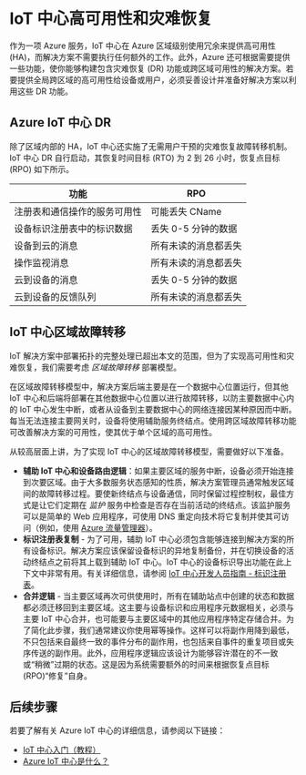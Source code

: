 <properties
 pageTitle="IoT 中心 HA 和 DR | Azure"
 description="介绍可帮助你构建包含灾难恢复功能的高可用性 IoT 解决方案的功能。"
 services="iot-hub"
 documentationCenter=""
 authors="fsautomata"
 manager="timlt"
 editor=""/>

<tags
 ms.service="iot-hub"
 ms.devlang="na"
 ms.topic="article"
 ms.tgt_pltfrm="na"
 ms.workload="na"
 ms.date="02/03/2016"
 wacn.date="11/07/2016"
 ms.author="elioda"/>

# IoT 中心高可用性和灾难恢复

作为一项 Azure 服务，IoT 中心在 Azure 区域级别使用冗余来提供高可用性 (HA)，而解决方案不需要执行任何额外的工作。此外，Azure 还可根据需要提供一些功能，使你能够构建包含灾难恢复 (DR) 功能或跨区域可用性的解决方案。若要提供全局跨区域的高可用性给设备或用户，必须妥善设计并准备好解决方案以利用这些 DR 功能。

## Azure IoT 中心 DR
除了区域内部的 HA，IoT 中心还实施了无需用户干预的灾难恢复故障转移机制。IoT 中心 DR 自行启动，其恢复时间目标 (RTO) 为 2 到 26 小时，恢复点目标 (RPO) 如下所示。

| 功能 | RPO |
| ------------- | --- |
| 注册表和通信操作的服务可用性 | 可能丢失 CName |
| 设备标识注册表中的标识数据 | 丢失 0-5 分钟的数据 |
| 设备到云的消息 | 所有未读的消息都丢失 |
| 操作监视消息 | 所有未读的消息都丢失 |
| 云到设备的消息 | 丢失 0-5 分钟的数据 |
| 云到设备的反馈队列 | 所有未读的消息都丢失 |

## IoT 中心区域故障转移

IoT 解决方案中部署拓扑的完整处理已超出本文的范围，但为了实现高可用性和灾难恢复，我们需要考虑 *区域故障转移* 部署模型。

在区域故障转移模型中，解决方案后端主要是在一个数据中心位置运行，但其他 IoT 中心和后端将部署在其他数据中心位置以进行故障转移，以防主要数据中心内的 IoT 中心发生中断，或者从设备到主要数据中心的网络连接因某种原因而中断。每当无法连接主要网关时，设备将使用辅助服务终结点。使用跨区域故障转移功能可改善解决方案的可用性，使其优于单个区域的高可用性。

从较高层面上讲，为了实现 IoT 中心的区域故障转移模型，需要做好以下准备。

* **辅助 IoT 中心和设备路由逻辑**：如果主要区域的服务中断，设备必须开始连接到次要区域。由于大多数服务状态感知的性质，解决方案管理员通常触发区域间的故障转移过程。要使新终结点与设备通信，同时保留过程控制权，最佳方式是让它们定期在 *监护* 服务中检查是否存在当前活动的终结点。该监护服务可以是简单的 Web 应用程序，可使用 DNS 重定向技术将它复制并使其可访问（例如，使用 [Azure 流量管理器][]）。
* **标识注册表复制** - 为了可用，辅助 IoT 中心必须包含能够连接到解决方案的所有设备标识。解决方案应该保留设备标识的异地复制备份，并在切换设备的活动终结点之前将其上载到辅助 IoT 中心。IoT 中心的设备标识导出功能在此上下文中非常有用。有关详细信息，请参阅 [IoT 中心开发人员指南 - 标识注册表][]。
* **合并逻辑** - 当主要区域再次可供使用时，所有在辅助站点中创建的状态和数据都必须迁移回到主要区域。这主要与设备标识和应用程序元数据相关，必须与主要 IoT 中心合并，也可能要与主要区域中的其他应用程序特定存储合并。为了简化此步骤，我们通常建议你使用幂等操作。这样可以将副作用降到最低，不只包括来自最终一致的事件分布的副作用，也包括来自事件的重复项目或失序传送的副作用。此外，应用程序逻辑应该设计为能够容许潜在的不一致或“稍微”过期的状态。这是因为系统需要额外的时间来根据恢复点目标 (RPO)“修复”自身。

## 后续步骤

若要了解有关 Azure IoT 中心的详细信息，请参阅以下链接：

- [IoT 中心入门（教程）][lnk-get-started]
- [Azure IoT 中心是什么？][]


[防故障：弹性云体系结构指南]: https://msdn.microsoft.com/zh-cn/library/azure/jj853352.aspx
[Azure 流量管理器]: /documentation/services/traffic-manager/
[IoT 中心开发人员指南 - 标识注册表]: /documentation/articles/iot-hub-devguide-identity-registry

[lnk-get-started]: /documentation/articles/iot-hub-csharp-csharp-getstarted/
[Azure IoT 中心是什么？]: /documentation/articles/iot-hub-what-is-iot-hub/

<!---HONumber=Mooncake_0307_2016-->